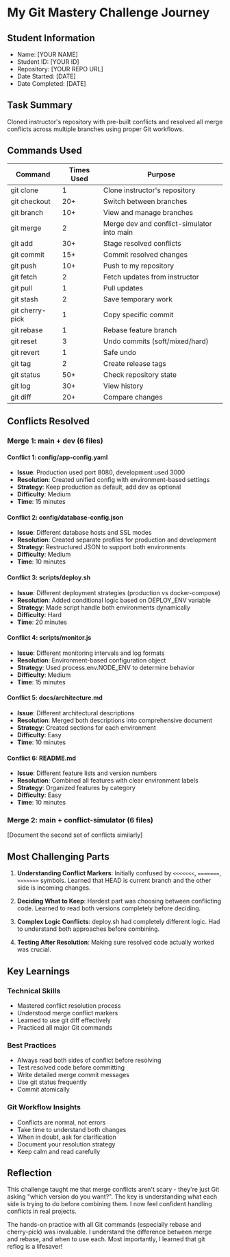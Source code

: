 # My Git Mastery Challenge Journey

## Student Information

- Name: [YOUR NAME]
- Student ID: [YOUR ID]
- Repository: [YOUR REPO URL]
- Date Started: [DATE]
- Date Completed: [DATE]

## Task Summary

Cloned instructor's repository with pre-built conflicts and resolved all
merge conflicts across multiple branches using proper Git workflows.

## Commands Used

| Command         | Times Used | Purpose                                    |
| --------------- | ---------- | ------------------------------------------ |
| git clone       | 1          | Clone instructor's repository              |
| git checkout    | 20+        | Switch between branches                    |
| git branch      | 10+        | View and manage branches                   |
| git merge       | 2          | Merge dev and conflict-simulator into main |
| git add         | 30+        | Stage resolved conflicts                   |
| git commit      | 15+        | Commit resolved changes                    |
| git push        | 10+        | Push to my repository                      |
| git fetch       | 2          | Fetch updates from instructor              |
| git pull        | 1          | Pull updates                               |
| git stash       | 2          | Save temporary work                        |
| git cherry-pick | 1          | Copy specific commit                       |
| git rebase      | 1          | Rebase feature branch                      |
| git reset       | 3          | Undo commits (soft/mixed/hard)             |
| git revert      | 1          | Safe undo                                  |
| git tag         | 2          | Create release tags                        |
| git status      | 50+        | Check repository state                     |
| git log         | 30+        | View history                               |
| git diff        | 20+        | Compare changes                            |

## Conflicts Resolved

### Merge 1: main + dev (6 files)

#### Conflict 1: config/app-config.yaml

- **Issue**: Production used port 8080, development used 3000
- **Resolution**: Created unified config with environment-based settings
- **Strategy**: Keep production as default, add dev as optional
- **Difficulty**: Medium
- **Time**: 15 minutes

#### Conflict 2: config/database-config.json

- **Issue**: Different database hosts and SSL modes
- **Resolution**: Created separate profiles for production and development
- **Strategy**: Restructured JSON to support both environments
- **Difficulty**: Medium
- **Time**: 10 minutes

#### Conflict 3: scripts/deploy.sh

- **Issue**: Different deployment strategies (production vs docker-compose)
- **Resolution**: Added conditional logic based on DEPLOY_ENV variable
- **Strategy**: Made script handle both environments dynamically
- **Difficulty**: Hard
- **Time**: 20 minutes

#### Conflict 4: scripts/monitor.js

- **Issue**: Different monitoring intervals and log formats
- **Resolution**: Environment-based configuration object
- **Strategy**: Used process.env.NODE_ENV to determine behavior
- **Difficulty**: Medium
- **Time**: 15 minutes

#### Conflict 5: docs/architecture.md

- **Issue**: Different architectural descriptions
- **Resolution**: Merged both descriptions into comprehensive document
- **Strategy**: Created sections for each environment
- **Difficulty**: Easy
- **Time**: 10 minutes

#### Conflict 6: README.md

- **Issue**: Different feature lists and version numbers
- **Resolution**: Combined all features with clear environment labels
- **Strategy**: Organized features by category
- **Difficulty**: Easy
- **Time**: 10 minutes

### Merge 2: main + conflict-simulator (6 files)

[Document the second set of conflicts similarly]

## Most Challenging Parts

1. **Understanding Conflict Markers**: Initially confused by `<<<<<<<`, `=======`, `>>>>>>>` symbols. Learned that HEAD is current branch and the other side is incoming changes.

2. **Deciding What to Keep**: Hardest part was choosing between conflicting code. Learned to read both versions completely before deciding.

3. **Complex Logic Conflicts**: deploy.sh had completely different logic. Had to understand both approaches before combining.

4. **Testing After Resolution**: Making sure resolved code actually worked was crucial.

## Key Learnings

### Technical Skills

- Mastered conflict resolution process
- Understood merge conflict markers
- Learned to use git diff effectively
- Practiced all major Git commands

### Best Practices

- Always read both sides of conflict before resolving
- Test resolved code before committing
- Write detailed merge commit messages
- Use git status frequently
- Commit atomically

### Git Workflow Insights

- Conflicts are normal, not errors
- Take time to understand both changes
- When in doubt, ask for clarification
- Document your resolution strategy
- Keep calm and read carefully

## Reflection

This challenge taught me that merge conflicts aren't scary - they're
just Git asking "which version do you want?". The key is understanding
what each side is trying to do before combining them. I now feel
confident handling conflicts in real projects.

The hands-on practice with all Git commands (especially rebase and
cherry-pick) was invaluable. I understand the difference between merge
and rebase, and when to use each. Most importantly, I learned that
git reflog is a lifesaver!
